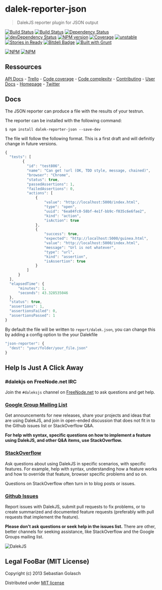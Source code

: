 dalek-reporter-json
===================

> DalekJS reporter plugin for JSON output

[![Build Status](https://travis-ci.org/dalekjs/dalek-reporter-json.png)](https://travis-ci.org/dalekjs/dalek-reporter-json)
[![Build Status](https://drone.io/github.com/dalekjs/dalek-reporter-json/status.png)](https://drone.io/github.com/dalekjs/dalek-reporter-json/latest)
[![Dependency Status](https://david-dm.org/dalekjs/dalek-reporter-json.png)](https://david-dm.org/dalekjs/dalek-reporter-json)
[![devDependency Status](https://david-dm.org/dalekjs/dalek-reporter-json/dev-status.png)](https://david-dm.org/dalekjs/dalek-reporter-json#info=devDependencies)
[![NPM version](https://badge.fury.io/js/dalek-reporter-json.png)](http://badge.fury.io/js/dalek-reporter-json)
[![Coverage](http://dalekjs.com/package/dalek-reporter-json/master/coverage/coverage.png)](http://dalekjs.com/package/dalek-reporter-json/master/coverage/index.html)
[![unstable](https://rawgithub.com/hughsk/stability-badges/master/dist/unstable.svg)](http://github.com/hughsk/stability-badges)
[![Stories in Ready](https://badge.waffle.io/dalekjs/dalek.png?label=ready)](https://waffle.io/dalekjs/dalek-reporter-json)
[![Bitdeli Badge](https://d2weczhvl823v0.cloudfront.net/dalekjs/dalek-reporter-json/trend.png)](https://bitdeli.com/free "Bitdeli Badge")
[![Built with Grunt](https://cdn.gruntjs.com/builtwith.png)](http://gruntjs.com/)

[![NPM](https://nodei.co/npm/dalek-reporter-json.png)](https://nodei.co/npm/dalek-reporter-json/)
[![NPM](https://nodei.co/npm-dl/dalek-reporter-json.png)](https://nodei.co/npm/dalek-reporter-json/)

## Ressources

[API Docs](http://dalekjs.com/package/dalek-reporter-json/master/api/index.html) -
[Trello](https://trello.com/b/wpindMWl/dalek-reporter-json) -
[Code coverage](http://dalekjs.com/package/dalek-reporter-json/master/coverage/index.html) -
[Code complexity](http://dalekjs.com/package/dalek-reporter-json/master/complexity/index.html) -
[Contributing](https://github.com/dalekjs/dalek-reporter-json/blob/master/CONTRIBUTING.md) -
[User Docs](http://dalekjs.com/docs/json.html) -
[Homepage](http://dalekjs.com) -
[Twitter](http://twitter.com/dalekjs)

## Docs

The JSON reporter can produce a file with the results of your testrun.

The reporter can be installed with the following command:
```
$ npm install dalek-reporter-json --save-dev
```

The file will follow the following format. This is a first draft and will
definitly change in future versions.

```javascript
{
  "tests": [
        {
          "id": "test806",
          "name": "Can get !url (OK, TDD style, message, chained)",
          "browser": "Chrome",
          "status": true,
          "passedAssertions": 1,
          "failedAssertions": 0,
          "actions": [
              {
                  "value": "http://localhost:5000/index.html",
                  "type": "open",
                  "uuid": "6ea84fc0-58bf-4e1f-bb9c-f035c6e6fae2",
                  "kind": "action",
                  "isAction": true
              },
              {
                  "success": true,
                  "expected": "http://localhost:5000/guinea.html",
                  "value": "http://localhost:5000/index.html",
                  "message": "Url is not whatever",
                  "type": "url",
                  "kind": "assertion",
                  "isAssertion": true
              }
          ]
      }
  ],
  "elapsedTime": {
      "minutes": 1,
      "seconds": 43.328535046
  },
  "status": true,
  "assertions": 1,
  "assertionsFailed": 0,
  "assertionsPassed": 1
}
```

By default the file will be written to `report/dalek.json`,
you can change this by adding a config option to the your Dalekfile

```javascript
"json-reporter": {
  "dest": "your/folder/your_file.json"
}
```

## Help Is Just A Click Away

### #dalekjs on FreeNode.net IRC

Join the `#daleksjs` channel on [FreeNode.net](http://freenode.net) to ask questions and get help.

### [Google Group Mailing List](https://groups.google.com/forum/#!forum/dalekjs)

Get announcements for new releases, share your projects and ideas that are
using DalekJS, and join in open-ended discussion that does not fit in
to the Github issues list or StackOverflow Q&A.

**For help with syntax, specific questions on how to implement a feature
using DalekJS, and other Q&A items, use StackOverflow.**

### [StackOverflow](http://stackoverflow.com/questions/tagged/dalekjs)

Ask questions about using DalekJS in specific scenarios, with
specific features. For example, help with syntax, understanding how a feature works and
how to override that feature, browser specific problems and so on.

Questions on StackOverflow often turn in to blog posts or issues.

### [Github Issues](//github.com/dalekjs/dalek-reporter-json/issues)

Report issues with DalekJS, submit pull requests to fix problems, or to
create summarized and documented feature requests (preferably with pull
requests that implement the feature).

**Please don't ask questions or seek help in the issues list.** There are
other, better channels for seeking assistance, like StackOverflow and the
Google Groups mailing list.

![DalekJS](https://raw.github.com/dalekjs/dalekjs.com/master/img/logo.png)

## Legal FooBar (MIT License)

Copyright (c) 2013 Sebastian Golasch

Distributed under [MIT license](https://github.com/dalekjs/dalek-reporter-json/blob/master/LICENSE-MIT)